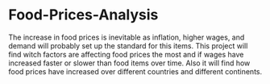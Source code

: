 # Food-Prices-Analysis

The increase in food prices is inevitable as inflation, higher wages, and demand will probably set up the standard for this items. This project will find witch factors are affecting food prices the most and if wages have increased faster or slower than food items over time. Also it will find how food prices have increased over different countries and different continents. 

